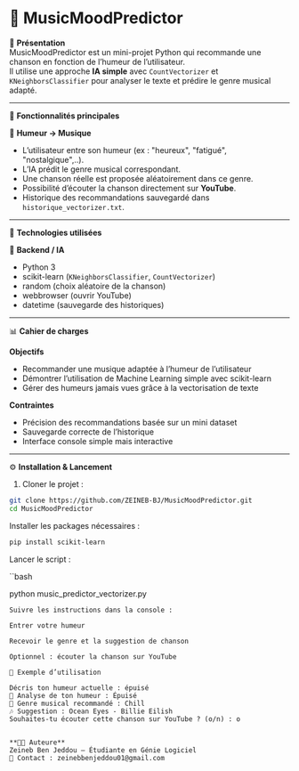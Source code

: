# 🎵 MusicMoodPredictor

📌 **Présentation**  
MusicMoodPredictor est un mini-projet Python qui recommande une chanson en fonction de l’humeur de l’utilisateur.  
Il utilise une approche **IA simple** avec `CountVectorizer` et `KNeighborsClassifier` pour analyser le texte et prédire le genre musical adapté.

---

🚀 **Fonctionnalités principales**

👤 **Humeur → Musique**

- L’utilisateur entre son humeur (ex : "heureux", "fatigué", "nostalgique",..).
- L’IA prédit le genre musical correspondant.
- Une chanson réelle est proposée aléatoirement dans ce genre.
- Possibilité d’écouter la chanson directement sur **YouTube**.
- Historique des recommandations sauvegardé dans `historique_vectorizer.txt`.

---

🧱 **Technologies utilisées**

🔧 **Backend / IA**

- Python 3
- scikit-learn (`KNeighborsClassifier`, `CountVectorizer`)
- random (choix aléatoire de la chanson)
- webbrowser (ouvrir YouTube)
- datetime (sauvegarde des historiques)

---

📊 **Cahier de charges**

**Objectifs**

- Recommander une musique adaptée à l’humeur de l’utilisateur
- Démontrer l’utilisation de Machine Learning simple avec scikit-learn
- Gérer des humeurs jamais vues grâce à la vectorisation de texte

**Contraintes**

- Précision des recommandations basée sur un mini dataset
- Sauvegarde correcte de l’historique
- Interface console simple mais interactive

---

⚙️ **Installation & Lancement**

1. Cloner le projet :

```bash
git clone https://github.com/ZEINEB-BJ/MusicMoodPredictor.git
cd MusicMoodPredictor
```

Installer les packages nécessaires :

```bash
pip install scikit-learn
```

Lancer le script :

``bash

python music_predictor_vectorizer.py

```
Suivre les instructions dans la console :

Entrer votre humeur

Recevoir le genre et la suggestion de chanson

Optionnel : écouter la chanson sur YouTube

📄 Exemple d’utilisation

Décris ton humeur actuelle : épuisé
🧠 Analyse de ton humeur : Épuisé
🎵 Genre musical recommandé : Chill
🎶 Suggestion : Ocean Eyes - Billie Eilish
Souhaites-tu écouter cette chanson sur YouTube ? (o/n) : o


**👩‍💻 Auteure**
Zeineb Ben Jeddou – Étudiante en Génie Logiciel
📧 Contact : zeinebbenjeddou01@gmail.com
```
